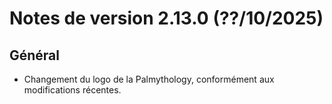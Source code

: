 # Notes de version 2.13.0 (??/10/2025)

## Général

- Changement du logo de la Palmythology, conformément aux modifications récentes.